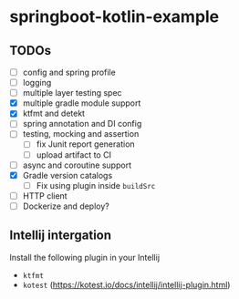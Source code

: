 # springboot-kotlin-example

## TODOs

- [ ] config and spring profile
- [ ] logging
- [ ] multiple layer testing spec
- [x] multiple gradle module support
- [x] ktfmt and detekt
- [ ] spring annotation and DI config
- [ ] testing, mocking and assertion
    - [ ] fix Junit report generation
    - [ ] upload artifact to CI
- [ ] async and coroutine support
- [x] Gradle version catalogs
    - [ ] Fix using plugin inside `buildSrc`
- [ ] HTTP client
- [ ] Dockerize and deploy?

## Intellij intergation

Install the following plugin in your Intellij

* `ktfmt`
* `kotest` (https://kotest.io/docs/intellij/intellij-plugin.html)